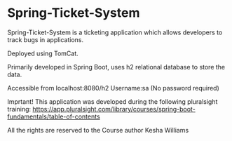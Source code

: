 # Spring-Ticket-System
Spring-Ticket-System is a ticketing application which allows developers to track bugs in applications.  

Deployed using TomCat.  

Primarily developed in Spring Boot, uses h2 relational database to store the data.

Accessible from localhost:8080/h2
Username:sa
(No password required)

Imprtant!
This application was developed during the following pluralsight training:
https://app.pluralsight.com/library/courses/spring-boot-fundamentals/table-of-contents

All the rights are reserved to the Course author Kesha Williams

